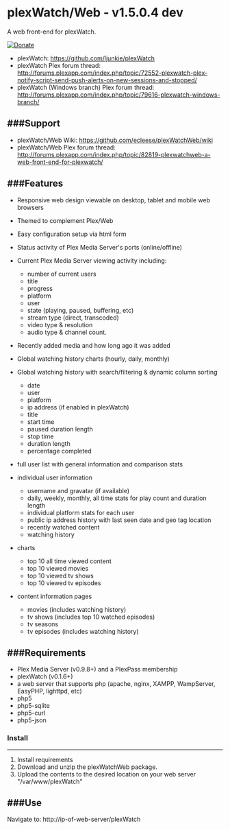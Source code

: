 plexWatch/Web - v1.5.0.4 dev
======================

A web front-end for plexWatch.

[![Donate](https://www.paypalobjects.com/en_US/i/btn/btn_donate_LG.gif)](https://www.paypal.com/cgi-bin/webscr?cmd=_s-xclick&hosted_button_id=Q3HXXBC6ZBENJ)

* plexWatch: https://github.com/ljunkie/plexWatch
* plexWatch Plex forum thread: http://forums.plexapp.com/index.php/topic/72552-plexwatch-plex-notify-script-send-push-alerts-on-new-sessions-and-stopped/
* plexWatch (Windows branch) Plex forum thread: http://forums.plexapp.com/index.php/topic/79616-plexwatch-windows-branch/


###Support
-----------
* plexWatch/Web Wiki: https://github.com/ecleese/plexWatchWeb/wiki
* plexWatch/Web Plex forum thread: http://forums.plexapp.com/index.php/topic/82819-plexwatchweb-a-web-front-end-for-plexwatch/


###Features
-----------
* Responsive web design viewable on desktop, tablet and mobile web browsers 

* Themed to complement Plex/Web 

* Easy configuration setup via html form

* Status activity of Plex Media Server's ports (online/offline)

* Current Plex Media Server viewing activity including:
	* number of current users
	* title
	* progress
	* platform
	* user
	* state (playing, paused, buffering, etc)
	* stream type (direct, transcoded)
	* video type & resolution
	* audio type & channel count.
	
* Recently added media and how long ago it was added

* Global watching history charts (hourly, daily, monthly)

* Global watching history with search/filtering & dynamic column sorting
	* date
	* user
	* platform
	* ip address (if enabled in plexWatch)
	* title
	* start time
	* paused duration length
	* stop time
	* duration length
	* percentage completed
	
* full user list with general information and comparison stats

* individual user information
	- username and gravatar (if available)
	- daily, weekly, monthly, all time stats for play count and duration length
	- individual platform stats for each user
	- public ip address history with last seen date and geo tag location 
	- recently watched content
	- watching history
* charts
	- top 10 all time viewed content
	- top 10 viewed movies
	- top 10 viewed tv shows
	- top 10 viewed tv episodes

* content information pages 
	- movies (includes watching history)
	- tv shows (includes top 10 watched episodes)
	- tv seasons
	- tv episodes (includes watching history)


###Requirements
---------------
* Plex Media Server (v0.9.8+) and a PlexPass membership
* plexWatch (v0.1.6+)
* a web server that supports php (apache, nginx, XAMPP, WampServer, EasyPHP, lighttpd, etc)
* php5
* php5-sqlite
* php5-curl
* php5-json


### Install 
-----------

1. Install requirements
2. Download and unzip the plexWatchWeb package.
3. Upload the contents to the desired location on your web server "/var/www/plexWatch"


###Use
------

Navigate to: http://ip-of-web-server/plexWatch

